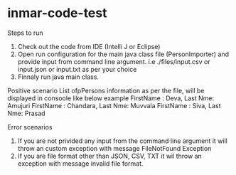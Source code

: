 # inmar-code-test
Steps to run

1. Check out the code from IDE (Intelli J or Eclipse)
2. Open run configuration for the main java class file (PersonImporter) and provide input from command line argument. i.e ./files/input.csv or input.json or input.txt as per your choice
3. Finnaly run java main class.

Positive scenario
List ofpPersons information as per the file, will be displayed in consoole like below example
FirstName : Deva, Last Nme:  Amujuri
FirstName : Chandara, Last Nme:  Muvvala
FirstName : Siva, Last Nme:  Prasad

Error scenarios
1. If you are not privided any input from the command line argument it will throw an custom exception with message FileNotFound Exception 
2. If you are file format other than JSON, CSV, TXT it wil throw an exception with message invalid file format.
